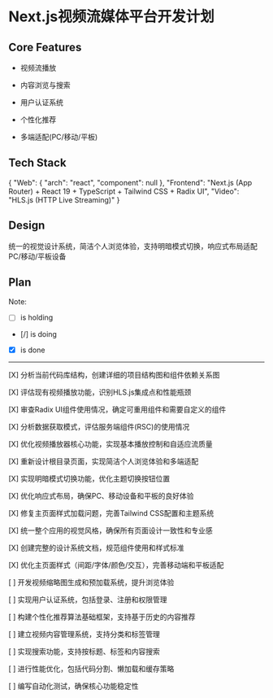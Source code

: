 # Next.js视频流媒体平台开发计划

## Core Features

- 视频流播放

- 内容浏览与搜索

- 用户认证系统

- 个性化推荐

- 多端适配(PC/移动/平板)

## Tech Stack

{
  "Web": {
    "arch": "react",
    "component": null
  },
  "Frontend": "Next.js (App Router) + React 19 + TypeScript + Tailwind CSS + Radix UI",
  "Video": "HLS.js (HTTP Live Streaming)"
}

## Design

统一的视觉设计系统，简洁个人浏览体验，支持明暗模式切换，响应式布局适配PC/移动/平板设备

## Plan

Note: 

- [ ] is holding
- [/] is doing
- [X] is done

---

[X] 分析当前代码库结构，创建详细的项目结构图和组件依赖关系图

[X] 评估现有视频播放功能，识别HLS.js集成点和性能瓶颈

[X] 审查Radix UI组件使用情况，确定可重用组件和需要自定义的组件

[X] 分析数据获取模式，评估服务端组件(RSC)的使用情况

[X] 优化视频播放器核心功能，实现基本播放控制和自适应流质量

[X] 重新设计根目录页面，实现简洁个人浏览体验和多端适配

[X] 实现明暗模式切换功能，优化主题切换按钮位置

[X] 优化响应式布局，确保PC、移动设备和平板的良好体验

[X] 修复主页面样式加载问题，完善Tailwind CSS配置和主题系统

[X] 统一整个应用的视觉风格，确保所有页面设计一致性和专业感

[X] 创建完整的设计系统文档，规范组件使用和样式标准

[X] 优化主页面样式（间距/字体/颜色/交互），完善移动端和平板适配

[ ] 开发视频缩略图生成和预加载系统，提升浏览体验

[ ] 实现用户认证系统，包括登录、注册和权限管理

[ ] 构建个性化推荐算法基础框架，支持基于历史的内容推荐

[ ] 建立视频内容管理系统，支持分类和标签管理

[ ] 实现搜索功能，支持按标题、标签和内容搜索

[ ] 进行性能优化，包括代码分割、懒加载和缓存策略

[ ] 编写自动化测试，确保核心功能稳定性
